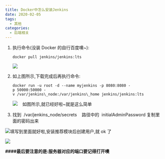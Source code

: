 ```yaml
---
title: Docker中怎么安装Jenkins
date: 2020-02-05
tags:
  - 其他
categories:
  - 后端相关
---
```


1.  执行命令(没装 Docker 的自行百度噢~):

    ```
    docker pull jenkins/jenkins:lts
    ```

    ![](https://img-blog.csdnimg.cn/20210321180025349.png?x-oss-process=image/watermark,type_ZmFuZ3poZW5naGVpdGk,shadow_10,text_aHR0cHM6Ly9ibG9nLmNzZG4ubmV0L3dlaXhpbl80MjAzODI0NQ==,size_16,color_FFFFFF,t_70)

2.  如上图所示,下载完成后再执行命令:

    ```
    docker run -u root -d --name myjenkins -p 8080:8080 -p 50000:50000 -v /var/jenkins\_node:/var/jenkins\_home jenkins/jenkins:lts
    ```

    ![](https://img-blog.csdnimg.cn/2021032118022590.png)    如图所示,就已经好啦~就是这么简单

3.  找到  /var/jenkins_node/secrets    路径中的  initialAdminPassword 复制里面的密码出来

![](https://img-blog.csdnimg.cn/20210321180825438.png?x-oss-process=image/watermark,type_ZmFuZ3poZW5naGVpdGk,shadow_10,text_aHR0cHM6Ly9ibG9nLmNzZG4ubmV0L3dlaXhpbl80MjAzODI0NQ==,size_16,color_FFFFFF,t_70)填写到里面就好啦,安装推荐模块后创建用户,就 ok 了

![](https://img-blog.csdnimg.cn/20210321180956426.png?x-oss-process=image/watermark,type_ZmFuZ3poZW5naGVpdGk,shadow_10,text_aHR0cHM6Ly9ibG9nLmNzZG4ubmV0L3dlaXhpbl80MjAzODI0NQ==,size_16,color_FFFFFF,t_70)

**####最后要注意的是:服务器对应的端口要记得打开噢**
